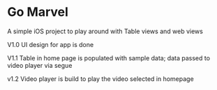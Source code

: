 # Go Marvel
A simple iOS project to play around with Table views and web views

V1.0 UI design for app is done

V1.1 Table in home page is populated with sample data; data passed to video player via segue

v1.2 Video player is build to play the video selected in homepage